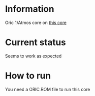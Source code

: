 # Information
Oric 1/Atmos core on [this core](https://github.com/rampa069/Oric_Mist_48K)
# Current status
Seems to work as expected
# How to run
You need a ORIC.ROM file to run this core

